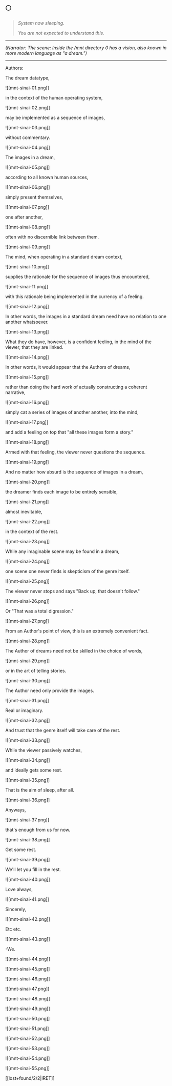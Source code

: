 ## 🌕

> _System now sleeping._
>
> _You are not expected to understand this._

---

_(Narrator: The scene:
Inside the /mnt directory
0 has a vision,
also known
in more modern language
as "a dream.")_

---

Authors:

The dream datatype,

![[mnt-sinai-01.png]]

in the context of the human operating system,

![[mnt-sinai-02.png]]

may be implemented as a sequence of images,

![[mnt-sinai-03.png]]

without commentary.

![[mnt-sinai-04.png]]

The images in a dream,

![[mnt-sinai-05.png]]

according to all known human sources,

![[mnt-sinai-06.png]]

simply present themselves,

![[mnt-sinai-07.png]]

one after another,

![[mnt-sinai-08.png]]

often with no discernible link between them.

![[mnt-sinai-09.png]]

The mind, when operating in a standard dream context,

![[mnt-sinai-10.png]]

supplies the rationale for the sequence of images thus encountered,

![[mnt-sinai-11.png]]

with this rationale being implemented in the currency of a feeling.

![[mnt-sinai-12.png]]

In other words, the images in a standard dream need have no relation to one another whatsoever.

![[mnt-sinai-13.png]]

What they do have, however, is a confident feeling, in the mind of the viewer, that they are linked.

![[mnt-sinai-14.png]]

In other words, it would appear that the Authors of dreams,

![[mnt-sinai-15.png]]

rather than doing the hard work of actually constructing a coherent narrative,

![[mnt-sinai-16.png]]

simply cat a series of images of another another, into the mind,

![[mnt-sinai-17.png]]

and add a feeling on top that "all these images form a story."

![[mnt-sinai-18.png]]

Armed with that feeling, the viewer never questions the sequence.

![[mnt-sinai-19.png]]

And no matter how absurd is the sequence of images in a dream,

![[mnt-sinai-20.png]]

the dreamer finds each image to be entirely sensible,

![[mnt-sinai-21.png]]

almost inevitable,

![[mnt-sinai-22.png]]

in the context of the rest.

![[mnt-sinai-23.png]]

While any imaginable scene may be found in a dream,

![[mnt-sinai-24.png]]

one scene one never finds is skepticism of the genre itself.

![[mnt-sinai-25.png]]

The viewer never stops and says "Back up, that doesn't follow."

![[mnt-sinai-26.png]]

Or "That was a total digression."

![[mnt-sinai-27.png]]

From an Author's point of view, this is an extremely convenient fact.

![[mnt-sinai-28.png]]

The Author of dreams need not be skilled in the choice of words,

![[mnt-sinai-29.png]]

or in the art of telling stories.

![[mnt-sinai-30.png]]

The Author need only provide the images.

![[mnt-sinai-31.png]]

Real or imaginary.

![[mnt-sinai-32.png]]

And trust that the genre itself will take care of the rest.

![[mnt-sinai-33.png]]

While the viewer passively watches,

![[mnt-sinai-34.png]]

and ideally gets some rest.

![[mnt-sinai-35.png]]

That is the aim of sleep, after all.

![[mnt-sinai-36.png]]

Anyways,

![[mnt-sinai-37.png]]

that's enough from us for now.

![[mnt-sinai-38.png]]

Get some rest.

![[mnt-sinai-39.png]]

We'll let you fill in the rest.

![[mnt-sinai-40.png]]

Love always,

![[mnt-sinai-41.png]]

Sincerely,

![[mnt-sinai-42.png]]

Etc etc.

![[mnt-sinai-43.png]]

-We.

![[mnt-sinai-44.png]]


![[mnt-sinai-45.png]]


![[mnt-sinai-46.png]]


![[mnt-sinai-47.png]]


![[mnt-sinai-48.png]]


![[mnt-sinai-49.png]]


![[mnt-sinai-50.png]]


![[mnt-sinai-51.png]]


![[mnt-sinai-52.png]]


![[mnt-sinai-53.png]]


![[mnt-sinai-54.png]]


![[mnt-sinai-55.png]]


[[lost+found/2/2|IRET]]